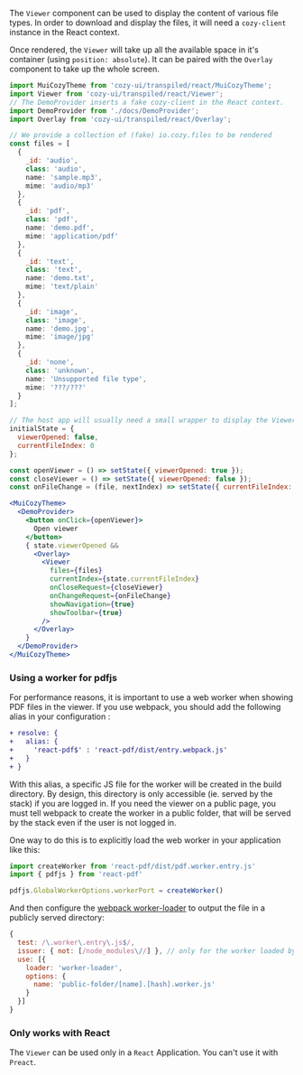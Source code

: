 The `Viewer` component can be used to display the content of various file types. In order to download and display the files, it will need a `cozy-client` instance in the React context.

Once rendered, the `Viewer` will take up all the available space in it's container (using `position: absolute`). It can be paired with the `Overlay` component to take up the whole screen.

```jsx
import MuiCozyTheme from 'cozy-ui/transpiled/react/MuiCozyTheme';
import Viewer from 'cozy-ui/transpiled/react/Viewer';
// The DemoProvider inserts a fake cozy-client in the React context.
import DemoProvider from './docs/DemoProvider';
import Overlay from 'cozy-ui/transpiled/react/Overlay';

// We provide a collection of (fake) io.cozy.files to be rendered
const files = [
  {
    _id: 'audio',
    class: 'audio',
    name: 'sample.mp3',
    mime: 'audio/mp3'
  },
  {
    _id: 'pdf',
    class: 'pdf',
    name: 'demo.pdf',
    mime: 'application/pdf'
  },
  {
    _id: 'text',
    class: 'text',
    name: 'demo.txt',
    mime: 'text/plain'
  },
  {
    _id: 'image',
    class: 'image',
    name: 'demo.jpg',
    mime: 'image/jpg'
  },
  {
    _id: 'none',
    class: 'unknown',
    name: 'Unsupported file type',
    mime: '???/???'
  }
];

// The host app will usually need a small wrapper to display the Viewer. This is a very small example of such a wrapper that handles opening, closing, and navigating between files.
initialState = {
  viewerOpened: false,
  currentFileIndex: 0
};

const openViewer = () => setState({ viewerOpened: true });
const closeViewer = () => setState({ viewerOpened: false });
const onFileChange = (file, nextIndex) => setState({ currentFileIndex: nextIndex });

<MuiCozyTheme>
  <DemoProvider>
    <button onClick={openViewer}>
      Open viewer
    </button>
    { state.viewerOpened &&
      <Overlay>
        <Viewer
          files={files}
          currentIndex={state.currentFileIndex}
          onCloseRequest={closeViewer}
          onChangeRequest={onFileChange}
          showNavigation={true}
          showToolbar={true}
        />
      </Overlay>
    }
  </DemoProvider>
</MuiCozyTheme>
```

### Using a worker for pdfjs

For performance reasons, it is important to use a web worker when showing PDF files in the viewer. If you use webpack, you should add the following alias in your configuration :

```diff
+ resolve: {
+   alias: {
+     'react-pdf$' : 'react-pdf/dist/entry.webpack.js'
+   }
+ }
```

With this alias, a specific JS file for the worker will be created in the build directory. By design, this directory is only accessible (ie. served by the stack) if you are logged in. If you need the viewer on a public page, you must tell webpack to create the worker in a public folder, that will be served by the stack even if the user is not logged in.

One way to do this is to explicitly load the web worker in your application like this:

```js static
import createWorker from 'react-pdf/dist/pdf.worker.entry.js'
import { pdfjs } from 'react-pdf'

pdfjs.GlobalWorkerOptions.workerPort = createWorker()
```

And then configure the [webpack worker-loader](https://github.com/webpack-contrib/worker-loader) to output the file in a publicly served directory:

```js static
{
  test: /\.worker\.entry\.js$/,
  issuer: { not: [/node_modules\//] }, // only for the worker loaded by the app, leave the workers created by dependencies alone
  use: [{
    loader: 'worker-loader',
    options: {
      name: 'public-folder/[name].[hash].worker.js'
    }
  }]
}
```

### Only works with React

The `Viewer` can be used only in a `React` Application. You can't use it with `Preact`.
